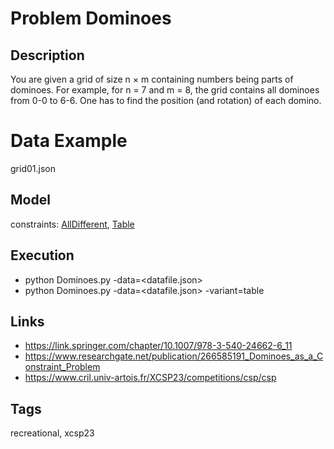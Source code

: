 # Problem Dominoes
## Description
You are given a grid of size n × m containing numbers being parts of dominoes.
For example, for n = 7 and m = 8, the grid contains all dominoes from 0-0 to 6-6.
One has to find the position (and rotation) of each domino.

# Data Example
  grid01.json

## Model
  constraints: [AllDifferent](http://pycsp.org/documentation/constraints/AllDifferent), [Table](http://pycsp.org/documentation/constraints/Table)

## Execution
  - python Dominoes.py -data=<datafile.json>
  - python Dominoes.py -data=<datafile.json> -variant=table

## Links
  - https://link.springer.com/chapter/10.1007/978-3-540-24662-6_11
  - https://www.researchgate.net/publication/266585191_Dominoes_as_a_Constraint_Problem
  - https://www.cril.univ-artois.fr/XCSP23/competitions/csp/csp

## Tags
  recreational, xcsp23
